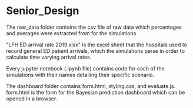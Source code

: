# Senior_Design
The raw_data folder contains the csv file of raw data which percentages and averages were extracted from for the simulations.

"LFH ED arrival rate 2019.xlsx" is the excel sheet that the hospitals used to record general ED patient arrivals, which the simulations parse in order to calculate time varying arrival rates.

Every jupyter notebook (.ipynb file) contains code for each of the simulations with their names detailing their specific scenario.

The dashboard folder contains form.html, styling.css, and evaluate.js. form.html is the form for the Bayesian prediction dashboard which can be opened in a browser.

